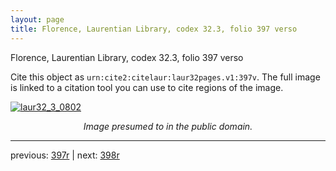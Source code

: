 ```yaml
---
layout: page
title: Florence, Laurentian Library, codex 32.3, folio 397 verso
---
```


Florence, Laurentian Library, codex 32.3, folio 397 verso

Cite this object as `urn:cite2:citelaur:laur32pages.v1:397v`.  The full image is linked to a citation tool you can use to cite regions of the image.

[![laur32_3_0802](http://www.homermultitext.org/iipsrv?IIIF=/project/homer/pyramidal/deepzoom/citelaur/laur32imgs/v1/laur32_3_0802.tif/full/800,/0/default.jpg)](http://www.homermultitext.org/ict2/?urn=urn:cite2:citelaur:laur32imgs.v1:laur32_3_0802) 

<p style="text-align: center; font-style: italic;">Image presumed to in the public domain.</p>

---

previous: [397r](../397r/) | next: [398r](../398r/)